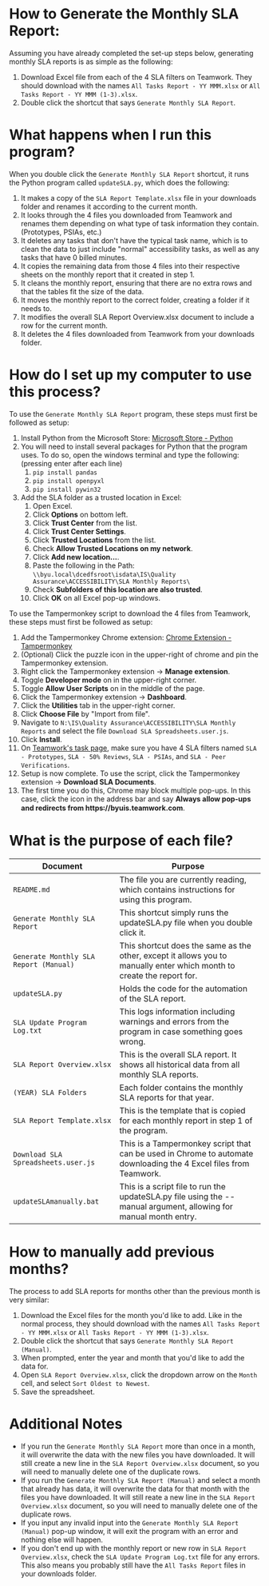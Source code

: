 # How to Generate the Monthly SLA Report:

Assuming you have already completed the set-up steps below, generating monthly SLA reports is as simple as the following:
1. Download Excel file from each of the 4 SLA filters on Teamwork. They should download with the names `All Tasks Report - YY MMM.xlsx` or `All Tasks Report - YY MMM (1-3).xlsx`.
2. Double click the shortcut that says `Generate Monthly SLA Report`.



# What happens when I run this program?

When you double click the `Generate Monthly SLA Report` shortcut, it runs the Python program called `updateSLA.py`, which does the following:
1. It makes a copy of the `SLA Report Template.xlsx` file in your downloads folder and renames it according to the current month.
2. It looks through the 4 files you downloaded from Teamwork and renames them depending on what type of task information they contain. (Prototypes, PSIAs, etc.)
3. It deletes any tasks that don't have the typical task name, which is to clean the data to just include "normal" accessibility tasks, as well as any tasks that have 0 billed minutes.
4. It copies the remaining data from those 4 files into their respective sheets on the monthly report that it created in step 1.
5. It cleans the monthly report, ensuring that there are no extra rows and that the tables fit the size of the data.
6. It moves the monthly report to the correct folder, creating a folder if it needs to.
7. It modifies the overall SLA Report Overview.xlsx document to include a row for the current month.
8. It deletes the 4 files downloaded from Teamwork from your downloads folder.



# How do I set up my computer to use this process?

To use the `Generate Monthly SLA Report` program, these steps must first be followed as setup:
1. Install Python from the Microsoft Store: [Microsoft Store - Python](https://apps.microsoft.com/detail/9PJPW5LDXLZ5?hl=en-us&gl=US&ocid=pdpshare)
2. You will need to install several packages for Python that the program uses. To do so, open the windows terminal and type the following: (pressing enter after each line)
    1. ```pip install pandas```
    2. ```pip install openpyxl```
    3. ```pip install pywin32```
3. Add the SLA folder as a trusted location in Excel:
    1. Open Excel.
    2. Click **Options** on bottom left.
    3. Click **Trust Center** from the list.
    4. Click **Trust Center Settings**.
    5. Click **Trusted Locations** from the list.
    6. Check **Allow Trusted Locations on my network**.
    7. Click **Add new location...**.
    8. Paste the following in the Path: `\\byu.local\dcedfsroot\isdata\IS\Quality Assurance\ACCESSIBILITY\SLA Monthly Reports\`
    9. Check **Subfolders of this location are also trusted**.
    10. Click **OK** on all Excel pop-up windows.

To use the Tampermonkey script to download the 4 files from Teamwork, these steps must first be followed as setup:
1.  Add the Tampermonkey Chrome extension: [Chrome Extension - Tampermonkey](https://chromewebstore.google.com/detail/tampermonkey/dhdgffkkebhmkfjojejmpbldmpobfkfo)
2.  (Optional) Click the puzzle icon in the upper-right of chrome and pin the Tampermonkey extension.
3.  Right click the Tampermonkey extension -> **Manage extension**.
4.  Toggle **Developer mode** on in the upper-right corner.
5.  Toggle **Allow User Scripts** on in the middle of the page.
6.  Click the Tampermonkey extension -> **Dashboard**.
7.  Click the **Utilities** tab in the upper-right corner.
8.  Click **Choose File** by "Import from file".
9.  Navigate to `N:\IS\Quality Assurance\ACCESSIBILITY\SLA Monthly Reports` and select the file `Download SLA Spreadsheets.user.js`.
10. Click **Install**.
11. On [Teamwork's task page](https://byuis.teamwork.com/app/everything/tasks), make sure you have 4 SLA filters named `SLA - Prototypes`, `SLA - 50% Reviews`, `SLA - PSIAs`, and `SLA - Peer Verifications`.
12. Setup is now complete. To use the script, click the Tampermonkey extension -> **Download SLA Documents**.
13. The first time you do this, Chrome may block multiple pop-ups. In this case, click the icon in the address bar and say **Always allow pop-ups and redirects from https꞉//byuis․teamwork․com**.



# What is the purpose of each file?

| Document                               | Purpose                                                                                                               |
|----------------------------------------|-----------------------------------------------------------------------------------------------------------------------|
|`README.md`                             | The file you are currently reading, which contains instructions for using this program.                               |
|`Generate Monthly SLA Report`           | This shortcut simply runs the updateSLA.py file when you double click it.                                             |
|`Generate Monthly SLA Report (Manual)`  | This shortcut does the same as the other, except it allows you to manually enter which month to create the report for.|
|`updateSLA.py`                          | Holds the code for the automation of the SLA report.                                                                  |
|`SLA Update Program Log.txt`            | This logs information including warnings and errors from the program in case something goes wrong.                    |
|`SLA Report Overview.xlsx`              | This is the overall SLA report. It shows all historical data from all monthly SLA reports.                            |
|`(YEAR) SLA Folders`                    | Each folder contains the monthly SLA reports for that year.                                                           |
|`SLA Report Template.xlsx`              | This is the template that is copied for each monthly report in step 1 of the program.                                 |
|`Download SLA Spreadsheets.user.js`     | This is a Tampermonkey script that can be used in Chrome to automate downloading the 4 Excel files from Teamwork.     |
|`updateSLAmanually.bat`                 | This is a script file to run the updateSLA.py file using the --manual argument, allowing for manual month entry.      |



# How to manually add previous months?

The process to add SLA reports for months other than the previous month is very similar:
1. Download the Excel files for the month you'd like to add. Like in the normal process, they should download with the names `All Tasks Report - YY MMM.xlsx` or `All Tasks Report - YY MMM (1-3).xlsx`.
2. Double click the shortcut that says `Generate Monthly SLA Report (Manual)`.
3. When prompted, enter the year and month that you'd like to add the data for.
4. Open `SLA Report Overview.xlsx`, click the dropdown arrow on the `Month` cell, and select `Sort Oldest to Newest`.
5. Save the spreadsheet.



# Additional Notes

- If you run the `Generate Monthly SLA Report` more than once in a month, it will overwrite the data with the new files you have downloaded. It will still create a new line in the `SLA Report Overview.xlsx` document, so you will need to manually delete one of the duplicate rows.
- If you run the `Generate Monthly SLA Report (Manual)` and select a month that already has data, it will overwrite the data for that month with the files you have downloaded. It will still reate a new line in the `SLA Report Overview.xlsx` document, so you will need to manually delete one of the duplicate rows.
- If you input any invalid input into the `Generate Monthly SLA Report (Manual)` pop-up window, it will exit the program with an error and nothing else will happen.
- If you don't end up with the monthly report or new row in `SLA Report Overview.xlsx`, check the `SLA Update Program Log.txt` file for any errors. This also means you probably still have the `All Tasks Report` files in your downloads folder.